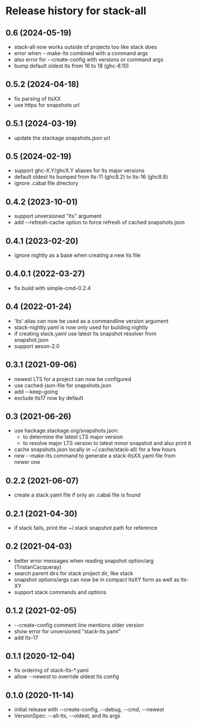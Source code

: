 # Release history for stack-all

## 0.6 (2024-05-19)
- stack-all now works outside of projects too like stack does
- error when --make-lts combined with a command args
- also error for --create-config with versions or command args
- bump default oldest lts from 16 to 18 (ghc-8.10)

## 0.5.2 (2024-04-18)
- fix parsing of ltsXX
- use https for snapshots url

## 0.5.1 (2024-03-19)
- update the stackage snapshots.json url

## 0.5 (2024-02-19)
- support ghc-X.Y/ghcX.Y aliases for lts major versions
- default oldest lts bumped from lts-11 (ghc8.2) to lts-16 (ghc8.8)
- ignore .cabal file directory

## 0.4.2 (2023-10-01)
- support unversioned "lts" argument
- add --refresh-cache option to force refresh of cached snapshots.json

## 0.4.1 (2023-02-20)
- ignore nightly as a base when creating a new lts file

## 0.4.0.1 (2022-03-27)
- fix build with simple-cmd-0.2.4

## 0.4 (2022-01-24)
- 'lts' alias can now be used as a commandline version argument
- stack-nightly.yaml is now only used for building nightly
- if creating stack.yaml use latest lts snapshot resolver from snapshot.json
- support aeson-2.0

## 0.3.1 (2021-09-06)
- newest LTS for a project can now be configured
- use cached-json-file for snapshots.json
- add --keep-going
- exclude lts17 now by default

## 0.3 (2021-06-26)
- use hackage.stackage.org/snapshots.json:
  - to determine the latest LTS major version
  - to resolve major LTS version to latest minor snapshot and also print it
- cache snapshots.json locally in ~/.cache/stack-all/ for a few hours
- new --make-lts command to generate a stack-ltsXX.yaml file from newer one

## 0.2.2 (2021-06-07)
- create a stack.yaml file if only an .cabal file is found

## 0.2.1 (2021-04-30)
- if stack fails, print the ~/.stack snapshot path for reference

## 0.2 (2021-04-03)
- better error messages when reading snapshot option/arg (TristanCacqueray)
- search parent dirs for stack project dir, like stack
- snapshot options/args can now be in compact ltsXY form as well as lts-XY
- support stack commands and options

## 0.1.2 (2021-02-05)
- --create-config comment line mentions older version
- show error for unversioned "stack-lts.yaml"
- add lts-17

## 0.1.1 (2020-12-04)
- fix ordering of stack-lts-*.yaml
- allow --newest to override oldest lts config

## 0.1.0 (2020-11-14)
- initial release with --create-config, --debug, --cmd, --newest
- VersionSpec: --all-lts, --oldest, and lts args
